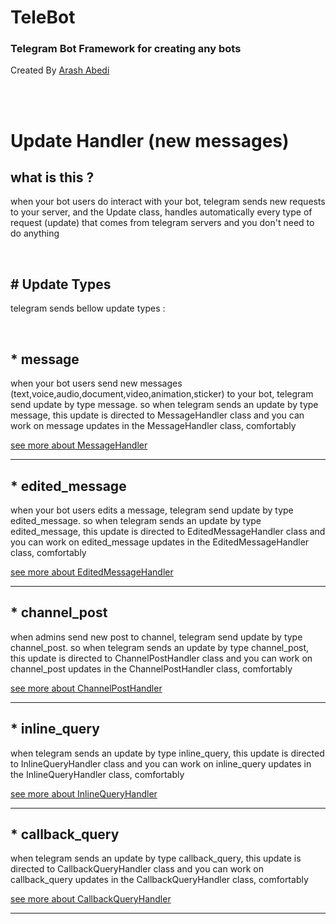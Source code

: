 # TeleBot
### Telegram Bot Framework for creating any bots 

Created By [Arash Abedi](https://arashabedi.com)

<br/>
<br/>

# Update Handler (new messages)

## what is this ?
when your bot users do interact with your bot, telegram sends new requests to your server, and the Update class, handles automatically every type of request (update) that comes from telegram servers  and you don't need to do anything

<br>


## # Update Types

telegram sends bellow update types :

<br>

## * message

when your bot users send new messages (text,voice,audio,document,video,animation,sticker) to your bot, telegram send update by type message. 
so when telegram sends an update by type message, this update is directed to MessageHandler class and you can work on message updates in the MessageHandler class, comfortably

[see more about MessageHandler](controllers/messageHandler.md)

<hr>

## * edited_message

when your bot users edits a message, telegram send update by type edited_message.
so when telegram sends an update by type edited_message, this update is directed to EditedMessageHandler class and you can work on edited_message updates in the EditedMessageHandler class, comfortably

[see more about EditedMessageHandler](controllers/editedMessageHandler.md)

<hr>

## * channel_post

when admins send new post to channel, telegram send update by type channel_post.
so when telegram sends an update by type channel_post, this update is directed to ChannelPostHandler class and you can work on channel_post updates in the ChannelPostHandler class, comfortably

[see more about ChannelPostHandler](controllers/channelPostHandler.md)

<hr>

## * inline_query

when telegram sends an update by type inline_query, this update is directed to InlineQueryHandler class and you can work on inline_query updates in the InlineQueryHandler class, comfortably

[see more about InlineQueryHandler](controllers/inlineQueryHandler.md)

<hr>

## * callback_query

when telegram sends an update by type callback_query, this update is directed to CallbackQueryHandler class and you can work on callback_query updates in the CallbackQueryHandler class, comfortably

[see more about CallbackQueryHandler](controllers/callbackQueryHandler.md)

<hr>
